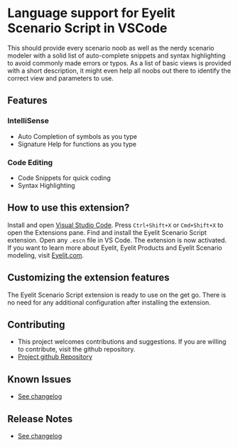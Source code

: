 # Language support for Eyelit Scenario Script in VSCode
This should provide every scenario noob as well as the nerdy scenario modeler with a solid list of auto-complete snippets and syntax highlighting to avoid commonly made errors or typos. As a list of basic views is provided with a short description, it might even help all noobs out there to identify the correct view and parameters to use.

## Features
### IntelliSense
- Auto Completion of symbols as you type
- Signature Help for functions as you type
### Code Editing
- Code Snippets for quick coding
- Syntax Highlighting

## How to use this extension?
Install and open [Visual Studio Code](https://code.visualstudio.com). Press `Ctrl+Shift+X` or `Cmd+Shift+X` to open the Extensions pane. Find and install the Eyelit Scenario Script extension. Open any `.escn` file in VS Code. The extension is now activated.
If you want to learn more about Eyelit, Eyelit Products and Eyelit Scenario modeling, visit [Eyelit.com](https://www.eyelit.com).

## Customizing the extension features
The Eyelit Scenario Script extension is ready to use on the get go. There is no need for any additional configuration after installing the extension.

## Contributing
* This project welcomes contributions and suggestions. If you are willing to contribute, visit the github repository.
* [Project github Repository](https://github.com/amoekesch/vscode-ext-escn)

## Known Issues
* [See changelog](https://github.com/amoekesch/vscode-ext-escn/blob/master/CHANGELOG.md)

## Release Notes
* [See changelog](https://github.com/amoekesch/vscode-ext-escn/blob/master/CHANGELOG.md)
